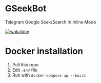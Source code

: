 # GSeekBot
Telegram Google Seek/Search in Inline Mode

[![wakatime](https://wakatime.com/badge/user/57963a44-3773-476a-aaec-447b4124a1d2/project/8d1ddabb-ecd5-4b2a-9649-88f55927896f.svg)](https://wakatime.com/badge/user/57963a44-3773-476a-aaec-447b4124a1d2/project/8d1ddabb-ecd5-4b2a-9649-88f55927896f)


# Docker installation
1) Pull this repo
2) Edit `.env` file
3) Run with `docker-compose up --build`


